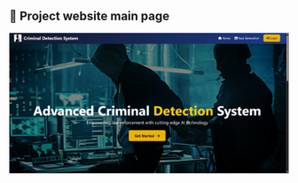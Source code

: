 ## 🚀  Project website main page

![Screenshot](https://github.com/DigvijayMolane/Criminal-Face-Generation-And-Detection/blob/main/Screenshot%202025-04-04%20153242.png?raw=true)

